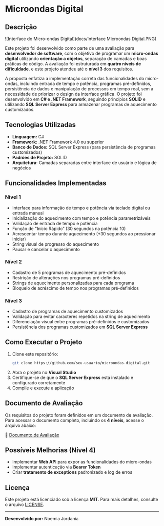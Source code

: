 # Microondas Digital

## Descrição

![Interface do Micro-ondas Digital](docs/Interface Microondas Digital.PNG)

Este projeto foi desenvolvido como parte de uma avaliação para **desenvolvedor de software**, com o objetivo de programar um **micro-ondas digital** utilizando **orientação a objetos**, separação de camadas e boas práticas de código. A avaliação foi estruturada em **quatro níveis de dificuldade**, e este projeto atendeu até o **nível 3** dos requisitos.

A proposta enfatiza a implementação correta das funcionalidades do micro-ondas, incluindo entrada de tempo e potência, programas pré-definidos, persistência de dados e manipulação de processos em tempo real, sem a necessidade de priorizar o design da interface gráfica. O projeto foi desenvolvido em **C# e .NET Framework**, seguindo princípios **SOLID** e utilizando **SQL Server Express** para armazenar programas de aquecimento customizados.

## Tecnologias Utilizadas

- **Linguagem:** C#
- **Framework:** .NET Framework 4.0 ou superior
- **Banco de Dados:** SQL Server Express (para persistência de programas customizados)
- **Padrões de Projeto:** SOLID
- **Arquitetura:** Camadas separadas entre interface de usuário e lógica de negócios

## Funcionalidades Implementadas

### **Nível 1**

- Interface para informação de tempo e potência via teclado digital ou entrada manual
- Inicialização do aquecimento com tempo e potência parametrizáveis
- Validação de entrada de tempo e potência
- Função de "Início Rápido" (30 segundos na potência 10)
- Acrescentar tempo durante aquecimento (+30 segundos ao pressionar iniciar)
- String visual de progresso do aquecimento
- Pausar e cancelar o aquecimento

### **Nível 2**

- Cadastro de 5 programas de aquecimento pré-definidos
- Restrição de alterações nos programas pré-definidos
- Strings de aquecimento personalizadas para cada programa
- Bloqueio de acréscimo de tempo nos programas pré-definidos

### **Nível 3**

- Cadastro de programas de aquecimento customizados
- Validação para evitar caracteres repetidos na string de aquecimento
- Diferenciação visual entre programas pré-definidos e customizados
- Persistência dos programas customizados em **SQL Server Express**

## Como Executar o Projeto

1. Clone este repositório:
   ```sh
   git clone https://github.com/seu-usuario/microondas-digital.git
   ```
2. Abra o projeto no **Visual Studio**
3. Certifique-se de que o **SQL Server Express** está instalado e configurado corretamente
4. Compile e execute a aplicação

## Documento de Avaliação

Os requisitos do projeto foram definidos em um documento de avaliação. Para acessar o documento completo, incluindo os **4 níveis**, acesse o arquivo abaixo:

📄 [Documento de Avaliação](docs/avaliacao_orientao_objeto_-_web_microondas.pdf)

## Possíveis Melhorias (Nível 4)

- Implementar **Web API** para expor as funcionalidades do micro-ondas
- Implementar autenticação via **Bearer Token**
- Criar **tratamento de exceptions** padronizado e log de erros

## Licença

Este projeto está licenciado sob a licença **MIT**. Para mais detalhes, consulte o arquivo [LICENSE](LICENSE).

---

**Desenvolvido por:** Noemia Jordania


